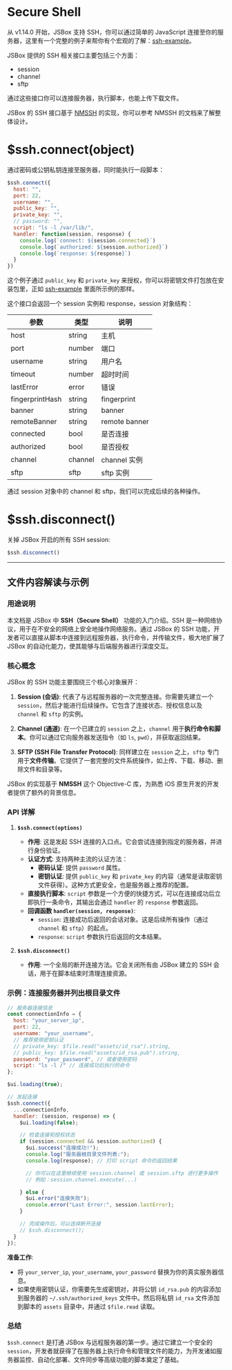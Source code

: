 # Secure Shell

从 v1.14.0 开始，JSBox 支持 SSH，你可以通过简单的 JavaScript 连接至你的服务器，这里有一个完整的例子来帮你有个宏观的了解：[ssh-example](https://github.com/cyanzhong/xTeko/tree/master/extension-demos/ssh-example)。

JSBox 提供的 SSH 相关接口主要包括三个方面：

- session
- channel
- sftp

通过这些接口你可以连接服务器，执行脚本，也能上传下载文件。

JSBox 的 SSH 接口基于 [NMSSH](https://github.com/NMSSH/NMSSH) 的实现，你可以参考 NMSSH 的文档来了解整体设计。

# $ssh.connect(object)

通过密码或公钥私钥连接至服务器，同时能执行一段脚本：

```js
$ssh.connect({
  host: "",
  port: 22,
  username: "",
  public_key: "",
  private_key: "",
  // password: "",
  script: "ls -l /var/lib/",
  handler: function(session, response) {
    console.log(`connect: ${session.connected}`)
    console.log(`authorized: ${session.authorized}`)
    console.log(`response: ${response}`)
  }
})
```

这个例子通过 `public_key` 和 `private_key` 来授权，你可以将密钥文件打包放在安装包里，正如 [ssh-example](https://github.com/cyanzhong/xTeko/tree/master/extension-demos/ssh-example) 里面所示例的那样。

这个接口会返回一个 session 实例和 response，session 对象结构：

参数 | 类型 | 说明
---|---|---
host | string | 主机
port | number | 端口
username | string | 用户名
timeout | number | 超时时间
lastError | error | 错误
fingerprintHash | string | fingerprint
banner | string | banner
remoteBanner | string | remote banner
connected | bool | 是否连接
authorized | bool | 是否授权
channel | channel | channel 实例
sftp | sftp | sftp 实例

通过 session 对象中的 channel 和 sftp，我们可以完成后续的各种操作。

# $ssh.disconnect()

关掉 JSBox 开启的所有 SSH session:

```js
$ssh.disconnect()
```

---

## 文件内容解读与示例

### 用途说明

本文档是 JSBox 中 **SSH（Secure Shell）** 功能的入门介绍。SSH 是一种网络协议，用于在不安全的网络上安全地操作网络服务。通过 JSBox 的 SSH 功能，开发者可以直接从脚本中连接到远程服务器，执行命令，并传输文件，极大地扩展了 JSBox 的自动化能力，使其能够与后端服务器进行深度交互。

### 核心概念

JSBox 的 SSH 功能主要围绕三个核心对象展开：

1.  **Session (会话)**: 代表了与远程服务器的一次完整连接。你需要先建立一个 `session`，然后才能进行后续操作。它包含了连接状态、授权信息以及 `channel` 和 `sftp` 的实例。

2.  **Channel (通道)**: 在一个已建立的 `session` 之上，`channel` 用于**执行命令和脚本**。你可以通过它向服务器发送指令（如 `ls`, `pwd`），并获取返回结果。

3.  **SFTP (SSH File Transfer Protocol)**: 同样建立在 `session` 之上，`sftp` 专门用于**文件传输**。它提供了一套完整的文件系统操作，如上传、下载、移动、删除文件和目录等。

JSBox 的实现基于 **NMSSH** 这个 Objective-C 库，为熟悉 iOS 原生开发的开发者提供了额外的背景信息。

### API 详解

1.  **`$ssh.connect(options)`**
    -   **作用**: 这是发起 SSH 连接的入口点。它会尝试连接到指定的服务器，并进行身份验证。
    -   **认证方式**: 支持两种主流的认证方法：
        -   **密码认证**: 提供 `password` 属性。
        -   **密钥认证**: 提供 `public_key` 和 `private_key` 的内容（通常是读取密钥文件获得）。这种方式更安全，也是服务器上推荐的配置。
    -   **直接执行脚本**: `script` 参数是一个方便的快捷方式，可以在连接成功后立即执行一条命令，其输出会通过 `handler` 的 `response` 参数返回。
    -   **回调函数 `handler(session, response)`**: 
        -   `session`: 连接成功后返回的会话对象。这是后续所有操作（通过 `channel` 和 `sftp`）的起点。
        -   `response`: `script` 参数执行后返回的文本结果。

2.  **`$ssh.disconnect()`**
    -   **作用**: 一个全局的断开连接方法。它会关闭所有由 JSBox 建立的 SSH 会话，用于在脚本结束时清理连接资源。

### 示例：连接服务器并列出根目录文件

```javascript
// 服务器连接信息
const connectionInfo = {
  host: "your_server_ip",
  port: 22,
  username: "your_username",
  // 推荐使用密钥认证
  // private_key: $file.read("assets/id_rsa").string,
  // public_key: $file.read("assets/id_rsa.pub").string,
  password: "your_password", // 或者使用密码
  script: "ls -l /" // 连接成功后执行的命令
};

$ui.loading(true);

// 发起连接
$ssh.connect({
  ...connectionInfo,
  handler: (session, response) => {
    $ui.loading(false);

    // 检查连接和授权状态
    if (session.connected && session.authorized) {
      $ui.success("连接成功!");
      console.log("服务器根目录文件列表:");
      console.log(response); // 打印 script 命令的返回结果

      // 你可以在这里继续使用 session.channel 或 session.sftp 进行更多操作
      // 例如：session.channel.execute(...)

    } else {
      $ui.error("连接失败");
      console.error("Last Error:", session.lastError);
    }

    // 完成操作后，可以选择断开连接
    // $ssh.disconnect();
  }
});
```

**准备工作**:

-   将 `your_server_ip`, `your_username`, `your_password` 替换为你的真实服务器信息。
-   如果使用密钥认证，你需要先生成密钥对，并将公钥 `id_rsa.pub` 的内容添加到服务器的 `~/.ssh/authorized_keys` 文件中。然后将私钥 `id_rsa` 文件添加到脚本的 `assets` 目录中，并通过 `$file.read` 读取。

### 总结

`$ssh.connect` 是打通 JSBox 与远程服务器的第一步。通过它建立一个安全的 `session`，开发者就获得了在服务器上执行命令和管理文件的能力，为开发诸如服务器监控、自动化部署、文件同步等高级功能的脚本奠定了基础。